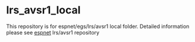 # lrs_avsr1_local
This repository is for espnet/egs/lrs/avsr1 local folder. Detailed information please see [espnet](https://github.com/wentaoxandry/espnet/tree/master/egs/lrs) lrs/avsr1 repository
